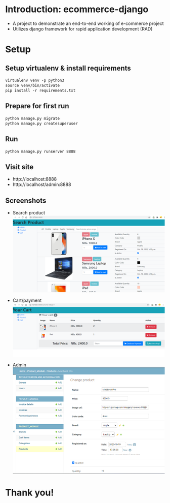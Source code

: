 # Introduction: ecommerce-django

- A project to demonstrate an end-to-end working of e-commerce project
- Utilizes django framework for rapid application development (RAD)

# Setup
## Setup virtualenv & install requirements
```
virtualenv venv -p python3
source venv/bin/activate
pip install -r requirements.txt
```

## Prepare for first run
```
python manage.py migrate
python manage.py createsuperuser
```

## Run
```
python manage.py runserver 8888
```

## Visit site
- http://localhost:8888
- http://localhost/admin:8888

## Screenshots
- Search product
![Search product](static/images/output1-search.png)

- Cart/payment
![Cart/payment](static/images/output2-cart.png)

- Admin
![Admin](static/images/output3-admin.png)

# Thank you!